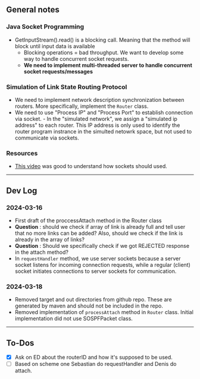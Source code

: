 ## General notes
### Java Socket Programming
- GetInputStream().read() is a blocking call. Meaning that the method will block until input data is available
    - Blocking operations = bad throughput. We want to develop some way to handle concurrent socket requests. 
    - **We need to implement multi-threaded server to handle concurrent socket requests/messages**

### Simulation of Link State Routing Protocol
- We need to implement network description synchronization between routers. More specifically, implement the `Router` class.
- We need to use "Process IP" and "Process Port" to establish connection via socket. - In the "simulated network", we assign a "simulated ip address" to each router. This IP address is only used to identify the router program instrance in the simulted netowrk space, but not used to communicate via sockets. 

### Resources
- [This video](https://www.youtube.com/watch?v=gchR3DpY-8Q) was good to understand how sockets should used.
---
## Dev Log
### 2024-03-16
- First draft of the proccessAttach method in the Router class
- **Question** : should we check if array of link is already full and tell user that no more links can be added? Also, should we check if the link is already in the array of links?
- **Question** : Should we specifically check if we got REJECTED response in the attach method? 
- In `requestHandler` method, we use server sockets because a server socket listens for incoming connection requests, while a regular (client) socket initiates connections to server sockets for communication.
### 2024-03-18
- Removed target and out directories from github repo. These are generated by maven and should not be included in the repo.
- Removed implementation of `processAttach` method in `Router` class. Initial implementation did not use SOSPFPacket class.

---
## To-Dos
- [x] Ask on ED about the routerID and how it's supposed to be used. 
- [ ] Based on scheme one Sebastian do requestHandler and Denis do attach.